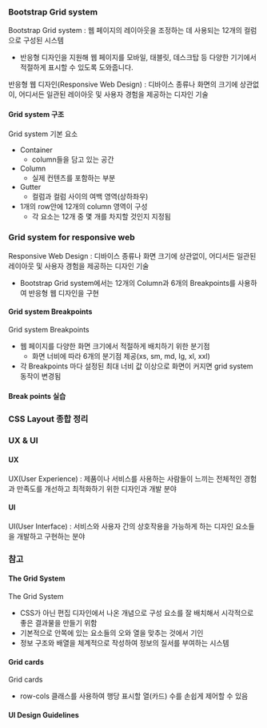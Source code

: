 ### Bootstrap Grid system
Bootstrap Grid system : 웹 페이지의 레이아웃을 조정하는 데 사용되는 12개의 컬럼으로 구성된 시스템
- 반응형 디자인을 지원해 웹 페이지를 모바일, 태블릿, 데스크탑 등 다양한 기기에서 적절하게 표시할 수 있도록 도와줍니다.

반응형 웹 디자인(Responsive Web Design) : 디바이스 종류나 화면의 크기에 상관없이, 어디서든 일관된 레이아웃 및 사용자 경험을 제공하는 디자인 기술

#### Grid system 구조
Grid system 기본 요소
- Container
  - column들을 담고 있는 공간
- Column
  - 실제 컨텐츠를 포함하는 부분
- Gutter
  - 컬럼과 컬럼 사이의 여백 영역(상하좌우)
- 1개의 row안에 12개의 column 영역이 구성
  - 각 요소는 12개 중 몇 개를 차지할 것인지 지정됨

### Grid system for responsive web
Responsive Web Design : 디바이스 종류나 화면 크기에 상관없이, 어디서든 일관된 레이아웃 및 사용자 경험을 제공하는 디자인 기술
- Bootstrap Grid system에서는 12개의 Column과 6개의 Breakpoints를 사용하여 반응형 웹 디자인을 구현

#### Grid system Breakpoints
Grid system Breakpoints
- 웹 페이지를 다양한 화면 크기에서 적절하게 배치하기 위한 분기점
  - 화면 너비에 따라 6개의 분기점 제공(xs, sm, md, lg, xl, xxl)
- 각 Breakpoints 마다 설정된 최대 너비 값 이상으로 화면이 커지면 grid system 동작이 변경됨

#### Break points 실습

### CSS Layout 종합 정리


### UX & UI
#### UX
UX(User Experience) : 제품이나 서비스를 사용하는 사람들이 느끼는 전체적인 경험과 만족도를 개선하고 최적화하기 위한 디자인과 개발 분야

#### UI
UI(User Interface) : 서비스와 사용자 간의 상호작용을 가능하게 하는 디자인 요소들을 개발하고 구현하는 분야

### 참고
#### The Grid System
The Grid System
- CSS가 아닌 편집 디자인에서 나온 개념으로 구성 요소를 잘 배치해서 시각적으로 좋은 결과물을 만들기 위함
- 기본적으로 안쪽에 있는 요소들의 오와 열을 맞추는 것에서 기인
- 정보 구조와 배열을 체계적으로 작성하여 정보의 질서를 부여하는 시스템

#### Grid cards
Grid cards
- row-cols 클래스를 사용하여 행당 표시할 열(카드) 수를 손쉽게 제어할 수 있음

#### UI Design Guidelines
